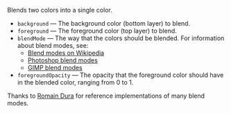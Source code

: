 Blends two colors into a single color. 

   - `background` — The background color (bottom layer) to blend.
   - `foreground` — The foreground color (top layer) to blend.
   - `blendMode` — The way that the colors should be blended. For information about blend modes, see: 
      - [Blend modes on Wikipedia](http://en.wikipedia.org/wiki/Blend_modes)
      - [Photoshop blend modes](http://help.adobe.com/en_US/photoshop/cs/using/WSfd1234e1c4b69f30ea53e41001031ab64-77eba.html)
      - [GIMP blend modes](http://docs.gimp.org/en/gimp-concepts-layer-modes.html)
   - `foregroundOpacity` — The opacity that the foreground color should have in the blended color, ranging from 0 to 1.

Thanks to [Romain Dura](http://mouaif.wordpress.com/2009/01/05/photoshop-math-with-glsl-shaders/) for reference implementations of many blend modes.
